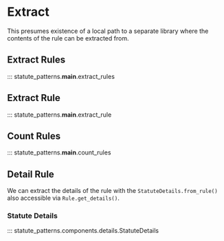 # Extract

This presumes existence of a local path to a separate library where the contents of the rule can be extracted from.

## Extract Rules

::: statute_patterns.__main__.extract_rules

## Extract Rule

::: statute_patterns.__main__.extract_rule

## Count Rules

::: statute_patterns.__main__.count_rules

## Detail Rule

We can extract the details of the rule with the `StatuteDetails.from_rule()` also accessible via `Rule.get_details()`.

### Statute Details

::: statute_patterns.components.details.StatuteDetails
